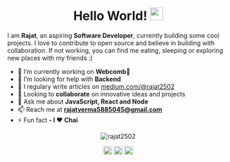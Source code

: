 <h1 align="center">Hello World! <img src="https://github.com/sciencepal/sciencepal/blob/master/assets/Hi.gif" width="29px"></h1>
<p>I am <b>Rajat</b>, an aspiring <b>Software Developer</b>, currently building some cool projects. I love to contribute to open source and believe in building with collaboration. If not working, you can find me eating, sleeping or exploring new places with my friends :)</p>

- 🔭 I’m currently working on **Webcomb🙈**
- 🤔 I’m looking for help with **Backend**
- 📝 I regulary write articles on [medium.com/@rajat2502](https://medium.com/@rajat2502)
- 🤝 Looking to **collaborate** on innovative ideas and projects
- 💬 Ask me about **JavaScript, React and Node**
- 📫 Reach me at **rajatverma5885045@gmail.com**
- ⚡ Fun fact **- I ❤️ Chai**
<p align="center"> <img src="https://github-readme-stats.vercel.app/api?username=rajat2502&show_icons=true" alt="rajat2502" /> </p>

<p align="center">
<a href="https://dev.to/rajat2502" target="blank"><img align="center" src="https://cdn.jsdelivr.net/npm/simple-icons@3.0.1/icons/dev-dot-to.svg" alt="rajat2502" height="20" width="20" /></a>
<a href="https://twitter.com/rajatverma2502" target="blank"><img align="center" src="https://cdn.jsdelivr.net/npm/simple-icons@3.0.1/icons/twitter.svg" alt="rajatverma2502" height="20" width="20" /></a>
<a href="https://linkedin.com/in/rajat2502" target="blank"><img align="center" src="https://cdn.jsdelivr.net/npm/simple-icons@3.0.1/icons/linkedin.svg" alt="rajat2502" height="20" width="20" /></a>
</p>
